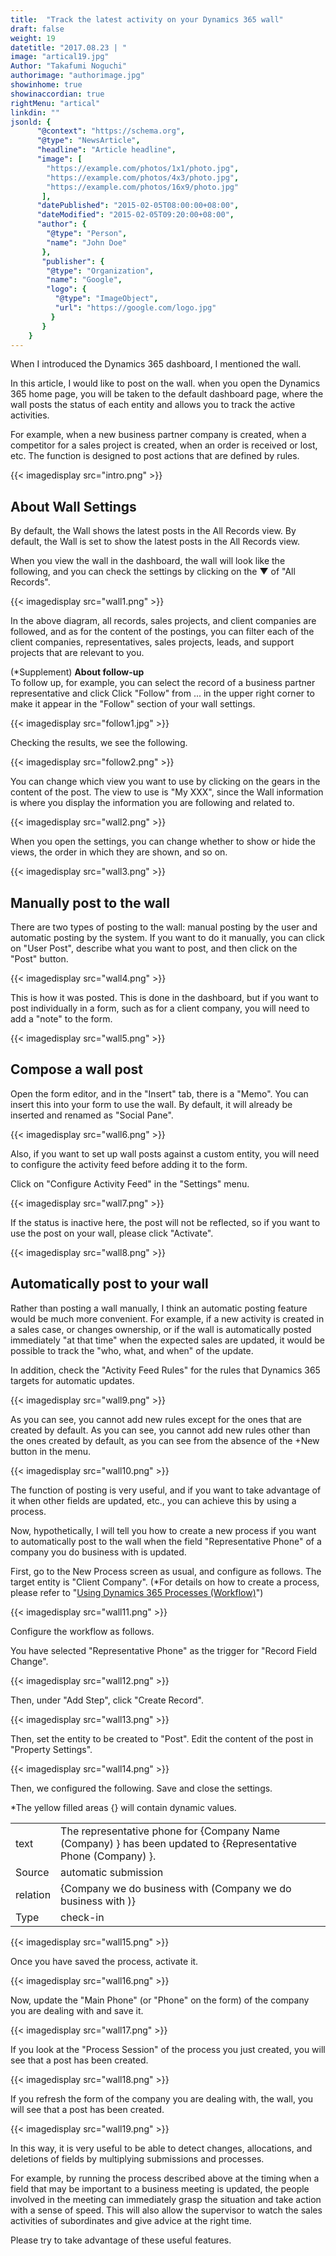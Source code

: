 ```yaml
---
title:  "Track the latest activity on your Dynamics 365 wall"
draft: false
weight: 19
datetitle: "2017.08.23 | "
image: "artical19.jpg"
Author: "Takafumi Noguchi"
authorimage: "authorimage.jpg"
showinhome: true
showinaccordian: true
rightMenu: "artical"
linkdin: ""
jsonld: {
      "@context": "https://schema.org",
      "@type": "NewsArticle",
      "headline": "Article headline",
      "image": [
        "https://example.com/photos/1x1/photo.jpg",
        "https://example.com/photos/4x3/photo.jpg",
        "https://example.com/photos/16x9/photo.jpg"
       ],
      "datePublished": "2015-02-05T08:00:00+08:00",
      "dateModified": "2015-02-05T09:20:00+08:00",
      "author": {
        "@type": "Person",
        "name": "John Doe"
       },
       "publisher": {
        "@type": "Organization",
        "name": "Google",
        "logo": {
          "@type": "ImageObject",
          "url": "https://google.com/logo.jpg"
         }
       }
    }
---
```

<!-- Intro  -->
When I introduced the Dynamics 365 dashboard, I mentioned the wall.

In this article, I would like to post on the wall. when you open the Dynamics 365 home page, you will be taken to the default dashboard page, where the wall posts the status of each entity and allows you to track the active activities.

For example, when a new business partner company is created, when a competitor for a sales project is created, when an order is received or lost, etc. The function is designed to post actions that are defined by rules.
<!-- Image= intro.png -->
{{< imagedisplay src="intro.png" >}}


## About Wall Settings
By default, the Wall shows the latest posts in the All Records view. By default, the Wall is set to show the latest posts in the All Records view.

When you view the wall in the dashboard, the wall will look like the following, and you can check the settings by clicking on the ▼ of "All Records".
<!-- Image= wall1.png -->
{{< imagedisplay src="wall1.png" >}}

In the above diagram, all records, sales projects, and client companies are followed, and as for the content of the postings, you can filter each of the client companies, representatives, sales projects, leads, and support projects that are relevant to you.

(*Supplement) **About follow-up**     
 To follow up, for example, you can select the record of a business partner representative and click
 Click "Follow" from ... in the upper right corner to make it appear in the "Follow" section of your wall settings.
 <!-- Image= follow1.jpg -->
{{< imagedisplay src="follow1.jpg" >}}

 Checking the results, we see the following.
 <!-- Image= follow2.png -->
{{< imagedisplay src="follow2.png" >}}

 You can change which view you want to use by clicking on the gears in the content of the post. The view to use is "My XXX", since the Wall information is where you display the information you are following and related to.
 <!-- Image= wall2.png -->
{{< imagedisplay src="wall2.png" >}}

 When you open the settings, you can change whether to show or hide the views, the order in which they are shown, and so on.
 <!-- Image= wall3.png -->
{{< imagedisplay src="wall3.png" >}}

 ## Manually post to the wall
 There are two types of posting to the wall: manual posting by the user and automatic posting by the system. If you want to do it manually, you can click on "User Post", describe what you want to post, and then click on the "Post" button.
 <!-- Image= wall4.png -->
{{< imagedisplay src="wall4.png" >}}

 This is how it was posted. This is done in the dashboard, but if you want to post individually in a form, such as for a client company, you will need to add a "note" to the form.
 <!-- Image= wall5.png -->
{{< imagedisplay src="wall5.png" >}}

 ## Compose a wall post
 
 Open the form editor, and in the "Insert" tab, there is a "Memo". You can insert this into your form to use the wall. By default, it will already be inserted and renamed as "Social Pane".
 <!-- Image= wall6.png -->
{{< imagedisplay src="wall6.png" >}}

 Also, if you want to set up wall posts against a custom entity, you will need to configure the activity feed before adding it to the form.

 Click on "Configure Activity Feed" in the "Settings" menu.
 <!-- Image= wall7.png -->
{{< imagedisplay src="wall7.png" >}}

 If the status is inactive here, the post will not be reflected, so if you want to use the post on your wall, please click "Activate".
 <!-- Image= wall8.png -->
{{< imagedisplay src="wall8.png" >}}

 ## Automatically post to your wall
 Rather than posting a wall manually, I think an automatic posting feature would be much more convenient. For example, if a new activity is created in a sales case, or changes ownership, or if the wall is automatically posted immediately "at that time" when the expected sales are updated, it would be possible to track the "who, what, and when" of the update.

 In addition, check the "Activity Feed Rules" for the rules that Dynamics 365 targets for automatic updates.
<!-- Image= wall9.png -->
{{< imagedisplay src="wall9.png" >}}

As you can see, you cannot add new rules except for the ones that are created by default. As you can see, you cannot add new rules other than the ones created by default, as you can see from the absence of the +New button in the menu.
<!-- Image= wall10.png -->
{{< imagedisplay src="wall10.png" >}}

The function of posting is very useful, and if you want to take advantage of it when other fields are updated, etc., you can achieve this by using a process.

Now, hypothetically, I will tell you how to create a new process if you want to automatically post to the wall when the field "Representative Phone" of a company you do business with is updated.

First, go to the New Process screen as usual, and configure as follows. The target entity is "Client Company". (*For details on how to create a process, please refer to "[Using Dynamics 365 Processes (Workflow)](#)")
<!-- Image= wall11.png -->
{{< imagedisplay src="wall11.png" >}}

Configure the workflow as follows.

You have selected "Representative Phone" as the trigger for "Record Field Change".
<!-- Image= wall12.png -->
{{< imagedisplay src="wall12.png" >}}

Then, under "Add Step", click "Create Record".
<!-- Image= wall13.png -->
{{< imagedisplay src="wall13.png" >}}

Then, set the entity to be created to "Post". Edit the content of the post in "Property Settings".
<!-- Image= wall14.png -->
{{< imagedisplay src="wall14.png" >}}

Then, we configured the following. Save and close the settings.

*The yellow filled areas {} will contain dynamic values.

|       |  |
| ----------- | ----------- |
| text      | The representative phone for {Company Name (Company) } has been updated to {Representative Phone (Company) }.       |
| Source   | automatic submission        |
| relation   | {Company we do business with (Company we do business with )}        |
| Type   | check-in        |

<!-- Image= wall15.png -->
{{< imagedisplay src="wall15.png" >}}

Once you have saved the process, activate it.
<!-- Image= wall16.png -->
{{< imagedisplay src="wall16.png" >}}

Now, update the "Main Phone" (or "Phone" on the form) of the company you are dealing with and save it.
<!-- Image= wall17.png -->
{{< imagedisplay src="wall17.png" >}}

If you look at the "Process Session" of the process you just created, you will see that a post has been created.

 <!-- Image= wall18.png -->
{{< imagedisplay src="wall18.png" >}}

 If you refresh the form of the company you are dealing with, the wall, you will see that a post has been created.
 <!-- Image= wall19.png -->
{{< imagedisplay src="wall19.png" >}}

 In this way, it is very useful to be able to detect changes, allocations, and deletions of fields by multiplying submissions and processes.

 For example, by running the process described above at the timing when a field that may be important to a business meeting is updated, the people involved in the meeting can immediately grasp the situation and take action with a sense of speed. This will also allow the supervisor to watch the sales activities of subordinates and give advice at the right time.

 Please try to take advantage of these useful features.